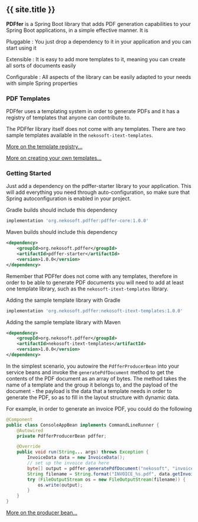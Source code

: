 ---
---
## {{ site.title }}

**PDFfer** is a Spring Boot library that adds PDF generation capabilities to 
your Spring Boot applications, in a simple effective manner. It is

Pluggable
: You just drop a dependency to it in your application and you can start using it

Extensible
: It is easy to add more templates to it, meaning you can create all sorts of
documents easily

Configurable
: All aspects of the library can be easily adapted to your needs with simple Spring
properties

### PDF Templates

PDFfer uses a templating system in order to generate PDFs and it has a registry
of templates that anyone can contribute to.

The PDFfer library itself does not come with any templates. There are two sample
templates available in the `nekosoft-itext-templates`.

[More on the template registry...](registry.md)

[More on creating your own templates...](templates.md)

### Getting Started

Just add a dependency on the pdffer-starter library to your application. This
will add everything you need through auto-configuration, so make sure that
Spring autoconfiguration is enabled in your project.

Gradle builds should include this dependency
```groovy
implementation 'org.nekosoft.pdffer:pdffer-core:1.0.0'
```

Maven builds should include this dependency
```xml
<dependency>
    <groupId>org.nekosoft.pdffer</groupId>
    <artifactId>pdffer-starter</artifactId>
    <version>1.0.0</version>
</dependency>
```

Remember that PDFfer does not come with any templates, therefore in order to be
able to generate PDF documents you will need to add at least one template library,
such as the `nekosoft-itext-templates` library.

Adding the sample template library with Gradle
```groovy
implementation 'org.nekosoft.pdffer:nekosoft-itext-templates:1.0.0'
```

Adding the sample template library with Maven
```xml
<dependency>
    <groupId>org.nekosoft.pdffer</groupId>
    <artifactId>nekosoft-itext-templates</artifactId>
    <version>1.0.0</version>
</dependency>
```

In the simplest scenario, you autowire the `PdfferProducerBean` into your service
beans and invoke the `generatePdfDocument` method to get the contents of
the PDF document as an array of bytes. The method takes the name of a template and
the group it belongs to, and the payload of the document - the payload is the data
that a template needs in order to generate the PDF, so as to fill in the layout
structure with dynamic data.

For example, in order to generate an invoice PDF, you could do the following

```java
@Component
public class ConsoleAppBean implements CommandLineRunner {
    @Autowired
    private PdfferProducerBean pdffer;

    @Override
    public void run(String... args) throws Exception {
        InvoiceData data = new InvoiceData();
        // set up the invoice data here
        byte[] output = pdffer.generatePdfDocument("nekosoft", "invoice", data);
        String filename = String.format("INVOICE_%s.pdf", data.getInvoiceNo());
        try (FileOutputStream os = new FileOutputStream(filename)) {
            os.write(output);
        }
    }
}
```

[More on the producer bean...](producer.md)
